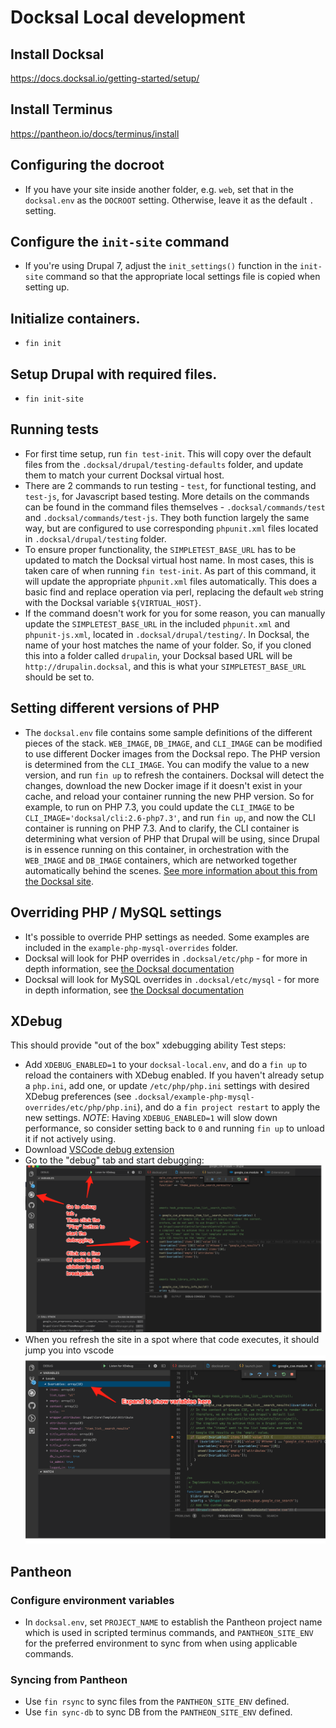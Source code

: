 # Docksal Local development

## Install Docksal
https://docs.docksal.io/getting-started/setup/

## Install Terminus
https://pantheon.io/docs/terminus/install

## Configuring the docroot
* If you have your site inside another folder, e.g. `web`, set that in the `docksal.env` as the `DOCROOT` setting. Otherwise, leave it as the default `.` setting.

## Configure the `init-site` command
* If you're using Drupal 7, adjust the `init_settings()` function in the `init-site` command so that the appropriate local settings file is copied when setting up.

## Initialize containers.
* `fin init`

## Setup Drupal with required files.
* `fin init-site`

## Running tests
* For first time setup, run `fin test-init`. This will copy over the default files from the `.docksal/drupal/testing-defaults` folder, and update them to match your current Docksal virtual host.
* There are 2 commands to run testing - `test`, for functional testing, and `test-js`, for Javascript based testing. More details on the commands can be found in the command files themselves - `.docksal/commands/test` and `.docksal/commands/test-js`. They both function largely the same way, but are configured to use corresponding `phpunit.xml` files located in `.docksal/drupal/testing` folder.
* To ensure proper functionality, the `SIMPLETEST_BASE_URL` has to be updated to match the Docksal virtual host name. In most cases, this is taken care of when running `fin test-init`. As part of this command, it will update the appropriate `phpunit.xml` files automatically. This does a basic find and replace operation via perl, replacing the default `web` string with the Docksal variable `${VIRTUAL_HOST}`.
* If the command doesn't work for you for some reason, you can manually update the `SIMPLETEST_BASE_URL` in the included `phpunit.xml` and `phpunit-js.xml`, located in `.docksal/drupal/testing/`. In Docksal, the name of your host matches the name of your folder. So, if you cloned this into a folder called `drupalin`, your Docksal based URL will be `http://drupalin.docksal`, and this is what your `SIMPLETEST_BASE_URL` should be set to.

## Setting different versions of PHP
* The `docksal.env` file contains some sample definitions of the different pieces of the stack. `WEB_IMAGE`, `DB_IMAGE`, and `CLI_IMAGE` can be modified to use different Docker images from the Docksal repo. The PHP version is determined from the `CLI_IMAGE`. You can modify the value to a new version, and run `fin up` to refresh the containers. Docksal will detect the changes, download the new Docker image if it doesn't exist in your cache, and reload your container running the new PHP version. So for example, to run on PHP 7.3, you could update the `CLI_IMAGE` to be `CLI_IMAGE='docksal/cli:2.6-php7.3'`, and run `fin up`, and now the CLI container is running on PHP 7.3. And to clarify, the CLI container is determining what version of PHP that Drupal will be using, since Drupal is in essence running on this container, in orchestration with the `WEB_IMAGE` and `DB_IMAGE` containers, which are networked together automatically behind the scenes. [See more information about this from the Docksal site](https://docs.docksal.io/service/cli/settings/).

## Overriding PHP / MySQL settings
* It's possible to override PHP settings as needed. Some examples are included in the `example-php-mysql-overrides` folder.
* Docksal will look for PHP overrides in `.docksal/etc/php` - for more in depth information, see [the Docksal documentation](https://docs.docksal.io/service/cli/settings/)
* Docksal will look for MySQL overrides in `.docksal/etc/mysql` - for more in depth information, see [the Docksal documentation](https://docs.docksal.io/service/db/settings/)

## XDebug
This should provide "out of the box" xdebugging ability
Test steps:
* Add `XDEBUG_ENABLED=1` to your `docksal-local.env`, and do a `fin up` to reload the containers with XDebug enabled. If you haven't already setup a `php.ini`, add one, or update `/etc/php/php.ini` settings with desired XDebug preferences (see `.docksal/example-php-mysql-overrides/etc/php/php.ini`), and do a `fin project restart` to apply the new settings. *NOTE*: Having `XDEBUG_ENABLED=1` will slow down performance, so consider setting back to `0` and running `fin up` to unload it if not actively using.
* Download [VSCode debug extension](https://marketplace.visualstudio.com/items?itemName=felixfbecker.php-debug)
* Go to the "debug" tab and start debugging:
![image](assets/xdebug_1.png)
* When you refresh the site in a spot where that code executes, it should jump you into vscode
![image](assets/xdebug_2.png)

## Pantheon
### Configure environment variables
* In `docksal.env`, set `PROJECT_NAME` to establish the Pantheon project name which is used in scripted terminus commands, and `PANTHEON_SITE_ENV` for the preferred environment to sync from when using applicable commands.

### Syncing from Pantheon
* Use `fin rsync` to sync files from the `PANTHEON_SITE_ENV` defined.
* Use `fin sync-db` to sync DB from the `PANTHEON_SITE_ENV` defined.
